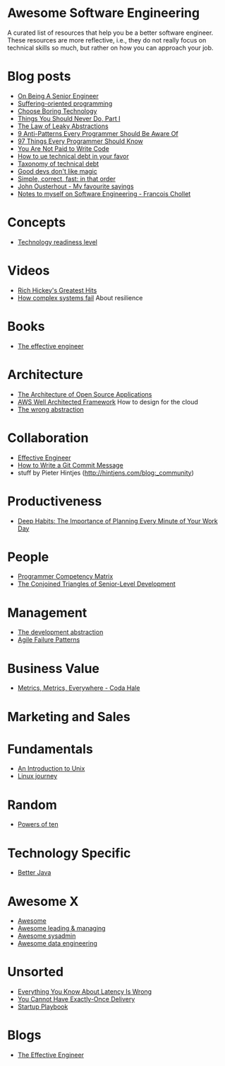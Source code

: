 Awesome Software Engineering
============================

A curated list of resources that help you be a better software engineer. These resources are more reflective, i.e., they do not really focus on technical skills so much, but rather on how you can approach your job.

# Blog posts
* [On Being A Senior Engineer](https://www.kitchensoap.com/2012/10/25/on-being-a-senior-engineer/)
* [Suffering-oriented programming](http://nathanmarz.com/blog/suffering-oriented-programming.html)
* [Choose Boring Technology](http://mcfunley.com/choose-boring-technology)
* [Things You Should Never Do, Part I](https://www.joelonsoftware.com/2000/04/06/things-you-should-never-do-part-i/)
* [The Law of Leaky Abstractions](https://www.joelonsoftware.com/2002/11/11/the-law-of-leaky-abstractions/)
* [9 Anti-Patterns Every Programmer Should Be Aware Of](http://sahandsaba.com/nine-anti-patterns-every-programmer-should-be-aware-of-with-examples.html)
* [97 Things Every Programmer Should Know](https://www.gitbook.com/book/97-things-every-x-should-know/97-things-every-programmer-should-know/details)
* [You Are Not Paid to Write Code](http://bravenewgeek.com/you-are-not-paid-to-write-code/)
* [How to ue technical debt in your favor](https://levelup.gitconnected.com/how-to-use-technical-debt-in-your-favor-98bae475ba68?ref=hn322)
* [Taxonomy of technical debt](https://engineering.riotgames.com/news/taxonomy-tech-debt)
* [Good devs don't like magic](http://tatiyants.com/good-devs-dont-like-magic/)
* [Simple, correct, fast: in that order](https://drewdevault.com/2018/07/09/Simple-correct-fast.html)
* [John Ousterhout - My favourite sayings](https://web.stanford.edu/~ouster/cgi-bin/sayings.php)
* [Notes to myself on Software Engineering - Francois Chollet](https://medium.com/@francois.chollet/notes-to-myself-on-software-engineering-c890f16f4e4d)
  
# Concepts
* [Technology readiness level](https://en.wikipedia.org/wiki/Technology_readiness_level)

# Videos
* [Rich Hickey's Greatest Hits](https://changelog.com/posts/rich-hickeys-greatest-hits)
* [How complex systems fail](https://www.youtube.com/watch?v=2S0k12uZR14) About resilience

# Books
* [The effective engineer](https://www.goodreads.com/book/show/25238425-the-effective-engineer)

# Architecture
* [The Architecture of Open Source Applications](http://aosabook.org/en/index.html)
* [AWS Well Architected Framework](https://aws.amazon.com/architecture/well-architected/) How to design for the cloud
* [The wrong abstraction](https://www.sandimetz.com/blog/2016/1/20/the-wrong-abstraction)

# Collaboration
* [Effective Engineer](https://gist.github.com/rondy/af1dee1d28c02e9a225ae55da2674a6f)
* [How to Write a Git Commit Message](https://chris.beams.io/posts/git-commit/)
* stuff by Pieter Hintjes (http://hintjens.com/blog:_community)

# Productiveness
* [Deep Habits: The Importance of Planning Every Minute of Your Work Day](http://calnewport.com/blog/2013/12/21/deep-habits-the-importance-of-planning-every-minute-of-your-work-day/)

# People
* [Programmer Competency Matrix](http://sijinjoseph.com/programmer-competency-matrix/)
* [The Conjoined Triangles of Senior-Level Development](https://frontside.io/blog/2016/07/07/the-conjoined-triangles-of-senior-level-development.html)

# Management
* [The development abstraction](https://www.joelonsoftware.com/2006/04/11/the-development-abstraction-layer-2/)
* [Agile Failure Patterns](https://age-of-product.com/agile-failure-patterns-in-organizations/)

# Business Value
* [Metrics, Metrics, Everywhere - Coda Hale](https://www.youtube.com/watch?v=czes-oa0yik)

# Marketing and Sales

# Fundamentals
* [An Introduction to Unix](http://oliverelliott.org/article/computing/tut_unix/)
* [Linux journey](https://linuxjourney.com/)

# Random
* [Powers of ten](https://www.youtube.com/watch?v=0fKBhvDjuy0#t=32)

# Technology Specific
* [Better Java](https://github.com/cxxr/better-java)

# Awesome X
* [Awesome](https://github.com/sindresorhus/awesome)
* [Awesome leading & managing](https://github.com/LappleApple/awesome-leading-and-managing)
* [Awesome sysadmin](https://github.com/necrophcodr/awesome-sysadmin)
* [Awesome data engineering](https://github.com/igorbarinov/awesome-data-engineering)

# Unsorted
* [Everything You Know About Latency Is Wrong](http://bravenewgeek.com/everything-you-know-about-latency-is-wrong/)
* [You Cannot Have Exactly-Once Delivery](http://bravenewgeek.com/you-cannot-have-exactly-once-delivery/)
* [Startup Playbook](http://playbook.samaltman.com/)

# Blogs
* [The Effective Engineer](http://www.effectiveengineer.com/blog)
